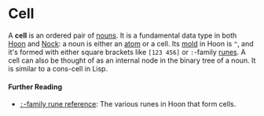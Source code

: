 # Cell

A **cell** is an ordered pair of [nouns](noun.md). It is a fundamental data type in both [Hoon](hoon.md) and [Nock](cell.md): a noun is either an [atom](atom.md) or a cell. Its [mold](mold.md) in Hoon is `^`, and it's formed with either square brackets like `[123 456]` or `:`-family [runes](rune.md). A cell can also be thought of as an internal node in the binary tree of a noun. It is similar to a cons-cell in Lisp.

#### Further Reading

- [`:`-family rune reference](../hoon/reference/rune/col.md): The various runes in Hoon that form cells.
